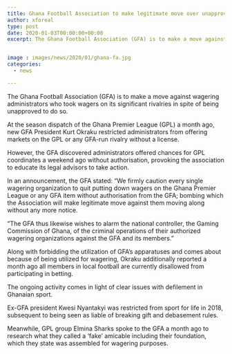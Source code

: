 ```yaml
---
title: Ghana Football Association to make legitimate move over unapproved betting
author: xforeal 
type: post
date: 2020-01-03T00:00:00+00:00
excerpt: The Ghana Football Association (GFA) is to make a move against wagering administrators who took wagers on its significant rivalries regardless of being unapproved to do so


image : images/news/2020/01/ghana-fa.jpg
categories:
  - news

---
```

The Ghana Football Association (GFA) is to make a move against wagering administrators who took wagers on its significant rivalries in spite of being unapproved to do so.

At the season dispatch of the Ghana Premier League (GPL) a month ago, new GFA President Kurt Okraku restricted administrators from offering markets on the GPL or any GFA-run rivalry without a license.

However, the GFA discovered administrators offered chances for GPL coordinates a weekend ago without authorisation, provoking the association to educate its legal advisors to take action.

In an announcement, the GFA stated: &#8220;We firmly caution every single wagering organization to quit putting down wagers on the Ghana Premier League or any GFA item without authorisation from the GFA; bombing which the Association will make legitimate move against them moving along without any more notice.

&#8220;The GFA thus likewise wishes to alarm the national controller, the Gaming Commission of Ghana, of the criminal operations of their authorized wagering organizations against the GFA and its members.&#8221;

Along with forbidding the utilization of GFA&rsquo;s apparatuses and comes about because of being utilized for wagering, Okraku additionally reported a month ago all members in local football are currently disallowed from participating in betting.

The ongoing activity comes in light of clear issues with defilement in Ghanaian sport.

Ex-GFA president Kwesi Nyantakyi was restricted from sport for life in 2018, subsequent to being seen as liable of breaking gift and debasement rules.

Meanwhile, GPL group Elmina Sharks spoke to the GFA a month ago to research what they called a &lsquo;fake&rsquo; amicable including their foundation, which they state was assembled for wagering purposes.